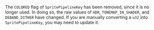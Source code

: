 The `COLORED` flag of `SpritePipelineKey` has been removed, since it is no longer used. In doing so, the raw values of `HDR`, `TONEMAP_IN_SHADER`, and `DEBAND_DITHER` have changed. If you are manually converting a `u32` into `SpritePipelineKey`, you may need to update it.

